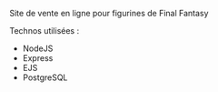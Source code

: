 Site de vente en ligne pour figurines de Final Fantasy

Technos utilisées :
  - NodeJS
  - Express
  - EJS
  - PostgreSQL

